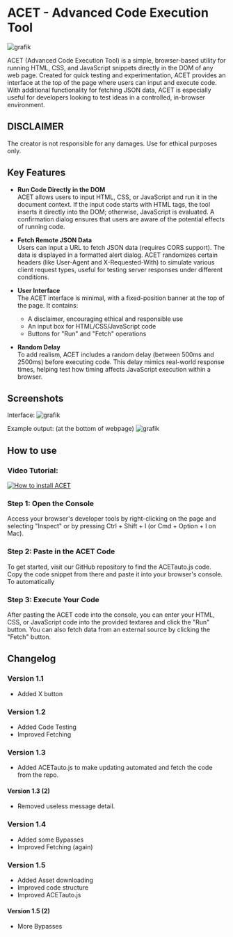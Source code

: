 # ACET - Advanced Code Execution Tool
![grafik](https://github.com/user-attachments/assets/35ec3c0c-4fc0-415a-bb65-38b817f58edf)

ACET (Advanced Code Execution Tool) is a simple, browser-based utility for running HTML, CSS, and JavaScript snippets directly in the DOM of any web page. Created for quick testing and experimentation, ACET provides an interface at the top of the page where users can input and execute code. With additional functionality for fetching JSON data, ACET is especially useful for developers looking to test ideas in a controlled, in-browser environment.

## DISCLAIMER
The creator is not responsible for any damages. Use for ethical purposes only.

## Key Features

- **Run Code Directly in the DOM**  
  ACET allows users to input HTML, CSS, or JavaScript and run it in the document context. If the input code starts with HTML tags, the tool inserts it directly into the DOM; otherwise, JavaScript is evaluated. A confirmation dialog ensures that users are aware of the potential effects of running code.

- **Fetch Remote JSON Data**  
  Users can input a URL to fetch JSON data (requires CORS support). The data is displayed in a formatted alert dialog. ACET randomizes certain headers (like User-Agent and X-Requested-With) to simulate various client request types, useful for testing server responses under different conditions.

- **User Interface**  
  The ACET interface is minimal, with a fixed-position banner at the top of the page. It contains:
  - A disclaimer, encouraging ethical and responsible use
  - An input box for HTML/CSS/JavaScript code
  - Buttons for "Run" and "Fetch" operations

- **Random Delay**  
  To add realism, ACET includes a random delay (between 500ms and 2500ms) before executing code. This delay mimics real-world response times, helping test how timing affects JavaScript execution within a browser.
## Screenshots
Interface:
![grafik](https://github.com/user-attachments/assets/53714437-f204-4f5b-bde7-6d7e320b0691)

Example output: (at the bottom of webpage)
![grafik](https://github.com/user-attachments/assets/0b5e6e9e-f77b-4604-90c7-946dfd3b701a)

## How to use
### Video Tutorial:
[![How to install ACET](https://github.com/user-attachments/assets/e6a9e4a1-8149-4753-bbe6-4ce93e29c0f2)](https://github.com/BatchDebug/acet/raw/refs/heads/main/How%20to%20install%20ACET.mp4)

### Step 1: Open the Console
Access your browser's developer tools by right-clicking on the page and selecting "Inspect" or by pressing Ctrl + Shift + I (or Cmd + Option + I on Mac).

### Step 2: Paste in the ACET Code
To get started, visit our GitHub repository to find the ACETauto.js code. Copy the code snippet from there and paste it into your browser's console. To automatically 

### Step 3: Execute Your Code
After pasting the ACET code into the console, you can enter your HTML, CSS, or JavaScript code into the provided textarea and click the "Run" button. You can also fetch data from an external source by clicking the "Fetch" button.

## Changelog
### Version 1.1
- Added X button
### Version 1.2
- Added Code Testing
- Improved Fetching
### Version 1.3
- Added ACETauto.js to make updating automated and fetch the code from the repo.
#### Version 1.3 (2)
- Removed useless message detail.
### Version 1.4
- Added some Bypasses
- Improved Fetching (again)
### Version 1.5
- Added Asset downloading
- Improved code structure
- Improved ACETauto.js
#### Version 1.5 (2)
- More Bypasses
